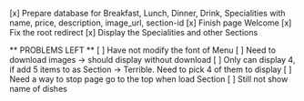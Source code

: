 [x] Prepare database for Breakfast, Lunch, Dinner, Drink, Specialities with name, price, description, image_url, section-id
[x] Finish page Welcome
[x] Fix the root redirect
[x] Display the Specialities and other Sections
















** PROBLEMS LEFT **
[ ] Have not modify the font of Menu
[ ] Need to download images -> should display without download
[ ] Only can display 4, if add 5 items to as Section -> Terrible. Need to pick 4 of them to display
[ ] Need a way to stop page go to the top when load Section
[ ] Still not show name of dishes


